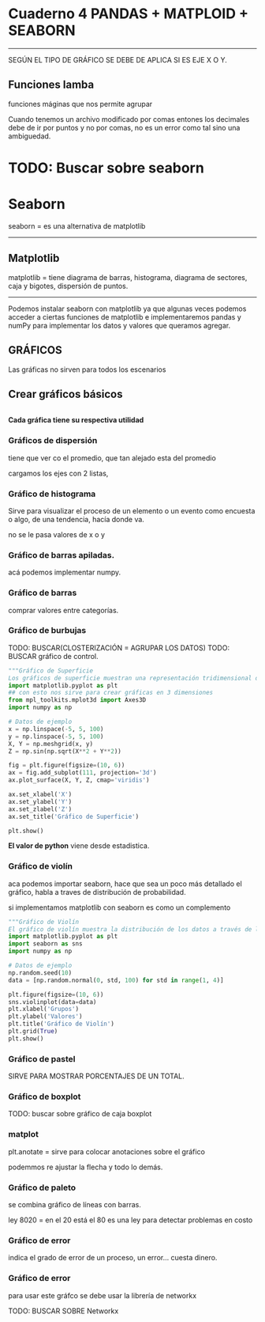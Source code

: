 # Cuaderno 4 PANDAS + MATPLOID + SEABORN

---

SEGÚN EL TIPO DE GRÁFICO SE DEBE DE APLICA SI ES EJE X O Y.


## Funciones lamba

funciones máginas que nos permite agrupar 

Cuando tenemos un archivo modificado por comas entones los decimales debe de ir por puntos y no por comas, no es un error como tal sino una ambiguedad.

# TODO: Buscar sobre seaborn 

# Seaborn

seaborn = es una alternativa de matplotlib 

---

## Matplotlib

matplotlib = tiene diagrama de barras, histograma, diagrama de sectores, caja y bigotes, dispersión de puntos.

---

Podemos instalar seaborn con matplotlib ya que algunas veces podemos acceder a ciertas funciones de matplotlib e implementaremos pandas y numPy para implementar los datos y valores que queramos agregar.

## GRÁFICOS

Las gráficas no sirven para todos los escenarios


## Crear gráficos básicos

```PYTHON


```
 
**Cada gráfica tiene su respectiva utilidad**


### Gráficos de dispersión

tiene que ver co el promedio, que tan alejado esta del promedio

cargamos los ejes con 2 listas,


### Gráfico de histograma

Sirve para visualizar el proceso de un elemento o un evento como encuesta o algo, de una tendencia, hacía donde va.

no se le pasa valores de x o y 

### Gráfico de barras apiladas.

acá podemos implementar numpy.

### Gráfico de barras

comprar valores entre categorías.

### Gráfico de burbujas

TODO: BUSCAR(CLOSTERIZACIÓN = AGRUPAR LOS DATOS)
TODO: BUSCAR gráfico de control.

```PYTHON
"""Gráfico de Superficie
Los gráficos de superficie muestran una representación tridimensional de los datos."""
import matplotlib.pyplot as plt
## con esto nos sirve para crear gráficas en 3 dimensiones
from mpl_toolkits.mplot3d import Axes3D 
import numpy as np

# Datos de ejemplo
x = np.linspace(-5, 5, 100)
y = np.linspace(-5, 5, 100)
X, Y = np.meshgrid(x, y)
Z = np.sin(np.sqrt(X**2 + Y**2))

fig = plt.figure(figsize=(10, 6))
ax = fig.add_subplot(111, projection='3d')
ax.plot_surface(X, Y, Z, cmap='viridis')

ax.set_xlabel('X')
ax.set_ylabel('Y')
ax.set_zlabel('Z')
ax.set_title('Gráfico de Superficie')

plt.show()

```

**El valor de python** viene desde estadistica.


### Gráfico de violín

aca podemos importar seaborn, hace que sea un poco más detallado el gráfico, habla a traves de distribución de probabilidad.

si implementamos matplotlib con seaborn es como un complemento

```PYTHON
"""Gráfico de Violín
El gráfico de violín muestra la distribución de los datos a través de la densidad de probabilidad."""
import matplotlib.pyplot as plt
import seaborn as sns
import numpy as np

# Datos de ejemplo
np.random.seed(10)
data = [np.random.normal(0, std, 100) for std in range(1, 4)]

plt.figure(figsize=(10, 6))
sns.violinplot(data=data)
plt.xlabel('Grupos')
plt.ylabel('Valores')
plt.title('Gráfico de Violín')
plt.grid(True)
plt.show()
```

### Gráfico de pastel

SIRVE PARA MOSTRAR PORCENTAJES DE UN TOTAL.

### Gráfico de boxplot

TODO: buscar sobre gráfico de caja boxplot


### matplot

plt.anotate = sirve para colocar anotaciones sobre el gráfico

podemmos re ajustar la flecha y todo lo demás.


### Gráfico de paleto

se combina gráfico de líneas con barras.

ley 8020 = en el 20 está el 80
es una ley para detectar problemas en costo

### Gráfico de error

indica el grado de error de un proceso, un error... cuesta dinero.

### Gráfico de error

para usar este gráfco se debe usar la librería de networkx

TODO: BUSCAR SOBRE Networkx